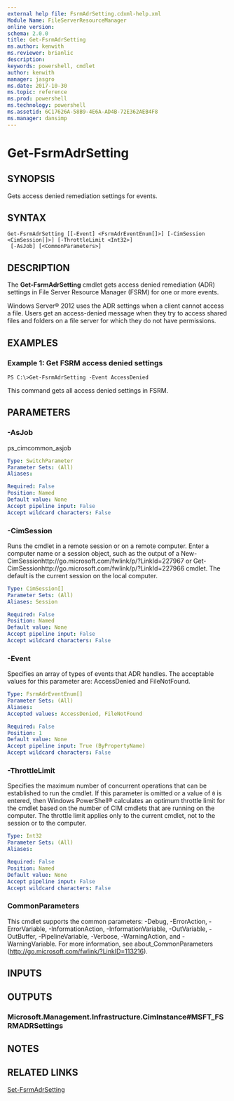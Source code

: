 ```yaml
---
external help file: FsrmAdrSetting.cdxml-help.xml
Module Name: FileServerResourceManager
online version: 
schema: 2.0.0
title: Get-FsrmAdrSetting
ms.author: kenwith
ms.reviewer: brianlic
description: 
keywords: powershell, cmdlet
author: kenwith
manager: jasgro
ms.date: 2017-10-30
ms.topic: reference
ms.prod: powershell
ms.technology: powershell
ms.assetid: 6C17626A-58B9-4E6A-AD4B-72E362AEB4F8
ms.manager: dansimp
---
```


# Get-FsrmAdrSetting

## SYNOPSIS
Gets access denied remediation settings for events.

## SYNTAX

```
Get-FsrmAdrSetting [[-Event] <FsrmAdrEventEnum[]>] [-CimSession <CimSession[]>] [-ThrottleLimit <Int32>]
 [-AsJob] [<CommonParameters>]
```

## DESCRIPTION
The **Get-FsrmAdrSetting** cmdlet gets access denied remediation (ADR) settings in File Server Resource Manager (FSRM) for one or more events.

Windows Server® 2012 uses the ADR settings when a client cannot access a file.
Users get an access-denied message when they try to access shared files and folders on a file server for which they do not have permissions.

## EXAMPLES

### Example 1: Get FSRM access denied settings
```
PS C:\>Get-FsrmAdrSetting -Event AccessDenied
```

This command gets all access denied settings in FSRM.

## PARAMETERS

### -AsJob
ps_cimcommon_asjob

```yaml
Type: SwitchParameter
Parameter Sets: (All)
Aliases: 

Required: False
Position: Named
Default value: None
Accept pipeline input: False
Accept wildcard characters: False
```

### -CimSession
Runs the cmdlet in a remote session or on a remote computer.
Enter a computer name or a session object, such as the output of a New-CimSessionhttp://go.microsoft.com/fwlink/p/?LinkId=227967 or Get-CimSessionhttp://go.microsoft.com/fwlink/p/?LinkId=227966 cmdlet.
The default is the current session on the local computer.

```yaml
Type: CimSession[]
Parameter Sets: (All)
Aliases: Session

Required: False
Position: Named
Default value: None
Accept pipeline input: False
Accept wildcard characters: False
```

### -Event
Specifies an array of types of events that ADR handles.
The acceptable values for this parameter are: AccessDenied and FileNotFound.

```yaml
Type: FsrmAdrEventEnum[]
Parameter Sets: (All)
Aliases: 
Accepted values: AccessDenied, FileNotFound

Required: False
Position: 1
Default value: None
Accept pipeline input: True (ByPropertyName)
Accept wildcard characters: False
```

### -ThrottleLimit
Specifies the maximum number of concurrent operations that can be established to run the cmdlet.
If this parameter is omitted or a value of `0` is entered, then Windows PowerShell® calculates an optimum throttle limit for the cmdlet based on the number of CIM cmdlets that are running on the computer.
The throttle limit applies only to the current cmdlet, not to the session or to the computer.

```yaml
Type: Int32
Parameter Sets: (All)
Aliases: 

Required: False
Position: Named
Default value: None
Accept pipeline input: False
Accept wildcard characters: False
```

### CommonParameters
This cmdlet supports the common parameters: -Debug, -ErrorAction, -ErrorVariable, -InformationAction, -InformationVariable, -OutVariable, -OutBuffer, -PipelineVariable, -Verbose, -WarningAction, and -WarningVariable. For more information, see about_CommonParameters (http://go.microsoft.com/fwlink/?LinkID=113216).

## INPUTS

## OUTPUTS

### Microsoft.Management.Infrastructure.CimInstance#MSFT_FSRMADRSettings

## NOTES

## RELATED LINKS

[Set-FsrmAdrSetting](./Set-FsrmAdrSetting.md)

